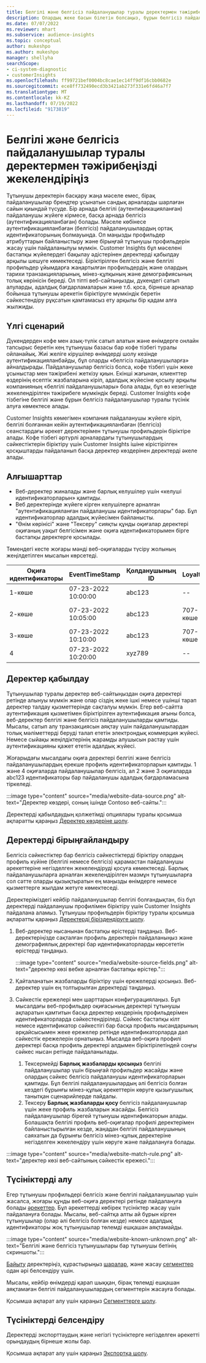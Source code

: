 ```yaml
---
title: Белгілі және белгісіз пайдаланушылар туралы деректермен тәжірибеңізді жекелендіріңіз
description: Олардың жеке басын білетін болсаңыз, бұрын белгісіз пайдаланушылар туралы ақпаратты қосыңыз.
ms.date: 07/07/2022
ms.reviewer: mhart
ms.subservice: audience-insights
ms.topic: conceptual
author: mukeshpo
ms.author: mukeshpo
manager: shellyha
searchScope:
- ci-system-diagnostic
- customerInsights
ms.openlocfilehash: ff99721bef0004bc8cae1ec14ff9df16cbb0682e
ms.sourcegitcommit: ece8ff732490ecd3b3421ab273f331e6fd46a7f7
ms.translationtype: MT
ms.contentlocale: kk-KZ
ms.lasthandoff: 07/19/2022
ms.locfileid: "9173819"
---
```

# <a name="personalize-your-experiences-with-data-about-known-and-unknown-users"></a>Белгілі және белгісіз пайдаланушылар туралы деректермен тәжірибеңізді жекелендіріңіз

Тұтынушы деректерін басқару жаңа мәселе емес, бірақ пайдаланушылар брендтер ұсынатын сандық арналарды шарлаған сайын қиындай түсуде. Бір арнада белгілі (аутентификацияланған) пайдаланушы жүйеге кірмесе, басқа арнада белгісіз (аутентификацияланбаған) болады. Мәселе көбінесе аутентификацияланбаған (белгісіз) пайдаланушылардың ортақ идентификаторының болмауында. Ол маңызды профильдер атрибуттарын байланыстыру және бірыңғай тұтынушы профильдерін жасау үшін пайдаланылуы мүмкін. Customer Insights бұл мәселені бастапқы жүйелердегі бақылау әдістерінен деректерді қабылдау арқылы шешуге көмектеседі. Біріктірілген белгісіз және белгілі профильдер ұйымдарға жаңартылған профильдердің және олардың тарихи транзакцияларының, мінез-құлқының және демографиясының толық көрінісін береді. Ол тіпті веб-сайтыңызды, дүкендегі сатып алуларды, адалдық бағдарламаларын және т.б. қоса, бірнеше арналар бойынша тұтынушы әрекетін біріктіруге мүмкіндік беретін сәйкестендіру рұқсатын қамтамасыз ету арқылы бір қадам алға жылжиды.

## <a name="sample-scenario"></a>Үлгі сценарий

Дүкендерден кофе мен азық-түлік сатып алатын және өнімдерге онлайн тапсырыс беретін кең тұтынушы базасы бар кофе тізбегі туралы ойланайық. Жиі желіге кірушілер өнімдерді шолу кезінде аутентификацияланбайды, бұл оларды «белгісіз пайдаланушыларға» айналдырады. Пайдаланушылар белгісіз болса, кофе тізбегі үшін жеке ұсыныстар мен тәжірибені жеткізу қиын. Екінші жағынан, клиенттер өздерінің есептік жазбаларына кіріп, адалдық жүйесіне қосылу арқылы компанияның «белгілі пайдаланушылары» бола алады, бұл өз кезегінде жекелендірілген тәжірибеге мүмкіндік береді. Customer Insights кофе тізбегіне белгілі және бұрын белгісіз пайдаланушылар туралы түсінік алуға көмектесе алады.

Customer Insights көмегімен компания пайдаланушы жүйеге кіріп, белгілі болғаннан кейін аутентификацияланбаған (белгісіз) сеанстардағы әрекет деректерімен тұтынушы профильдерін біріктіре алады. Кофе тізбегі әртүрлі арналардағы тұтынушылардың сәйкестіктерін біріктіру үшін Customer Insights ішіне кірістірілген қосқыштарды пайдаланып басқа деректер көздерінен деректерді әкеле алады.

## <a name="prerequisites"></a>Алғышарттар

- Веб-деректер жиналады және барлық келушілер үшін «келуші идентификаторларын» қамтиды.
- Веб деректерінде жүйеге кірген келушілерге арналған "аутентификацияланған пайдаланушы идентификаторлары" бар. Бұл идентификаторлар адалдық жүйесімен байланысты.
- "Өнім көрінісі" және "Тексеру" сияқты құнды оқиғалар деректері оқиғаның уақыт белгісімен және оқиға идентификаторымен бірге бастапқы деректерге қосылады.

Төмендегі кесте жоғары мәнді веб-оқиғаларды түсіру жолының жеңілдетілген мысалын көрсетеді.

|Оқиға идентификаторы|EventTimeStamp|Қолданушының ID|LoyaltyID|Оқиға атауы|
|--|--|--|--|--|
|1-көше|07-23-2022 10:00:00|abc123|--|Өнім көрінісі|
|2-көше|07-23-2022 10:05:00|abc123|707-көше|Адалдық жүйеге кіру|
|3-көше|07-23-2022 10:10:00|abc123|707-көше|Тексеру|
|4|07-23-2022 10:20:00|xyz789|--|Өнім көрінісі|

## <a name="data-ingestion"></a>Деректер қабылдау

Тұтынушылар туралы деректер веб-сайтыңыздан оқиға деректері ретінде алынуы мүмкін және олар сіздің жеке ішкі немесе үшінші тарап деректер талдау қызметтерінде сақталуы мүмкін. Егер веб-сайтта аутентификация қызметімен біріктірілген аутентификация ағыны болса, веб-деректер белгілі және белгісіз пайдаланушыларды қамтиды. Мысалы, сатып алу транзакциясын аяқтау үшін пайдаланушылардан толық мәліметтерді беруді талап ететін электрондық коммерция жүйесі. Немесе сыйақы жеңілдіктерінің жарамды алушысын растау үшін аутентификацияны қажет ететін адалдық жүйесі.

Жоғарыдағы мысалдағы оқиға деректері белгілі және белгісіз пайдаланушылардың ерекше профиль идентификаторларын қамтиды. 1 және 4 оқиғаларда пайдаланушылар белгісіз, ал 2 және 3 оқиғаларда abc123 идентификаторы бар пайдаланушы адалдық бағдарламасына тіркеледі.

:::image type="content" source="media/website-data-source.png" alt-text="Деректер көздері, соның ішінде Contoso веб-сайты.":::

Деректерді қабылдаудың қолжетімді опциялары туралы қосымша ақпаратты қараңыз [Деректер көздеріне шолу](data-sources.md).

## <a name="data-unification"></a>Деректерді бірыңғайландыру

Белгісіз сәйкестіктер бар белгісіз сәйкестіктерді біріктіру олардың профиль күйіне (белгілі немесе белгісіз) қарамастан пайдаланушы әрекеттеріне негізделген жекелендіруді қосуға көмектеседі. Барлық пайдаланушыларға арналған жекелендірілген мазмұн тұтынушыларға сол сәтте оларды қызықтыратын ең маңызды өнімдерге немесе қызметтерге жылдам жетуге көмектеседі.

Деректеріміздегі кейбір пайдаланушылар белгілі болғандықтан, біз бұл деректерді пайдаланушы профилімен біріктіру үшін Customer Insights пайдалана аламыз. Тұтынушы профильдерін біріктіру туралы қосымша ақпаратты қараңыз [Деректерді біріздендіруге шолу](data-unification.md).

1. Веб-деректер нысанынан бастапқы өрістерді таңдаңыз. Веб-деректеріңізде сақталған профиль деректерін пайдаланыңыз және демографиялық деректері бар идентификаторларды көрсететін өрістерді таңдаңыз.

   :::image type="content" source="media/website-source-fields.png" alt-text="деректер көзі вебке арналған бастапқы өрістер.":::

1. Қайталанатын жазбаларды біріктіру үшін ережелерді қосыңыз. Веб-деректер үшін ең толтырылған деректерді таңдаңыз.

1. Сәйкестік ережелері мен шарттарын конфигурациялаңыз. Бұл мысалдағы веб-профильдер оқиғасының деректері тұтынушы ақпаратын қамтитын басқа деректер көздерінің профильдерімен идентификаторларда сәйкестендіріледі. Сәйкес бастапқы кілт немесе идентификатор сәйкестігі бар басқа профиль нысандарының әрқайсысымен жеке ережелер ретінде идентификаторларда дәл сәйкестік ережелерін орнатыңыз. Мысалда веб-оқиға профилі деректері басқа профиль деректері алдымен біріктірілетіндей соңғы сәйкес нысан ретінде пайдаланылады.
   1. Тексермейді **Барлық жазбаларды қосыңыз** белгілі пайдаланушылар үшін бірыңғай профильдер жасайды және олардың сәйкес белгісіз пайдаланушы идентификаторларын қамтиды. Бұл белгілі пайдаланушылардың әлі белгісіз болған кездегі бұрынғы мінез-құлық әрекеттерін көруге қызығушылық танытқан сценарийлерде пайдалы.
   1. Тексеру **Барлық жазбаларды қосу** белгісіз пайдаланушылар үшін жеке профиль жазбаларын жасайды. Белгісіз пайдаланушылар бірегей тұтынушы идентификаторын алады. Болашақта белгілі профиль веб-оқиғалар профилі деректерімен байланыстырылған кезде, жаңадан белгілі пайдаланушының саяхатын да бұрынғы белгісіз мінез-құлық деректеріне негізделген жекелендіру үшін көруге және пайдалануға болады.

:::image type="content" source="media/website-match-rule.png" alt-text="деректер көзі веб-сайтының сәйкестік ережесі.":::

## <a name="get-insights"></a>Түсініктерді алу

Егер тұтынушы профильдері белгісіз және белгілі пайдаланушылар үшін жасалса, жоғары құнды веб-оқиға деректері ретінде пайдалануға болады [әрекеттер](activities.md). Бұл әрекеттерді көбірек түсініктер жасау үшін пайдалануға болады. Мысалы, веб-сайтқа алты ай бұрын кірген тұтынушылар (олар әлі белгісіз болған кезде) немесе адалдық идентификаторы жоқ тұтынушылар төлемді ешқашан аяқтамайды.

:::image type="content" source="media/website-known-unknown.png" alt-text="Белгілі және белгісіз тұтынушылары бар тұтынушы бетінің скриншоты.":::

[Байыту](enrichment-hub.md) деректеріңіз, құрастырыңыз [шаралар](measures.md), және жасау [сегменттер](segments.md) одан әрі белсендіру үшін.

Мысалы, кейбір өнімдерді қарап шыққан, бірақ төлемді ешқашан аяқтамаған белгілі пайдаланушылардың сегменттерін жасауға болады.

Қосымша ақпарат алу үшін қараңыз [Сегменттерге шолу](segments.md).

## <a name="activate-insights"></a>Түсініктерді белсендіру

Деректерді экспорттаудың және негізгі түсініктерге негізделген әрекетті орындаудың бірнеше жолы бар.

Қосымша ақпарат алу үшін қараңыз [Экспортқа шолу](export-destinations.md).
